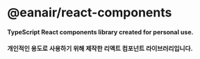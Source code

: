 # @eanair/react-components
#### TypeScript React components library created for personal use.
#### 개인적인 용도로 사용하기 위해 제작한 리액트 컴포넌트 라이브러리입니다.
